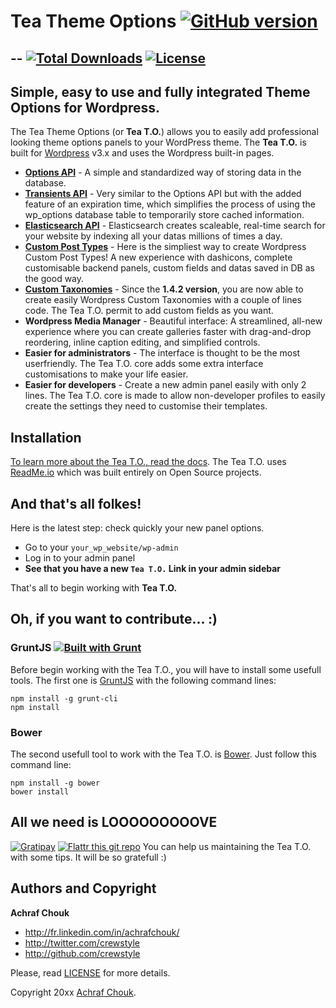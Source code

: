 # Tea Theme Options [![GitHub version](https://badge.fury.io/gh/crewstyle%2FTeaThemeOptions.svg)](https://badge.fury.io/gh/crewstyle%2FTeaThemeOptions)


--
[![Total Downloads](https://poser.pugx.org/crewstyle/tea-theme-options/downloads.svg)](https://packagist.org/packages/crewstyle/tea-theme-options)
[![License](https://poser.pugx.org/crewstyle/tea-theme-options/license.svg)](http://opensource.org/licenses/MIT)
--



## Simple, easy to use and fully integrated Theme Options for Wordpress.

The Tea Theme Options (or **Tea T.O.**) allows you to easily add professional looking theme options panels to your WordPress theme. The **Tea T.O.** is built for [Wordpress](http://wordpress.org "CMS Wordpress") v3.x and uses the Wordpress built-in pages.

+ **[Options API](http://codex.wordpress.org/Options_API)** - A simple and standardized way of storing data in the database.
+ **[Transients API](http://codex.wordpress.org/Transients_API)** - Very similar to the Options API but with the added feature of an expiration time, which simplifies the process of using the wp_options database table to temporarily store cached information.
+ **[Elasticsearch API](http://www.elasticsearch.org/)** - Elasticsearch creates scaleable, real-time search for your website by indexing all your datas millions of times a day.
+ **[Custom Post Types](http://codex.wordpress.org/Post_Types)** - Here is the simpliest way to create Wordpress Custom Post Types! A new experience with dashicons, complete customisable backend panels, custom fields and datas saved in DB as the good way.
+ **[Custom Taxonomies](http://codex.wordpress.org/Taxonomies)** - Since the **1.4.2 version**, you are now able to create easily Wordpress Custom Taxonomies with a couple of lines code. The Tea T.O. permit to add custom fields as you want.
+ **Wordpress Media Manager** - Beautiful interface: A streamlined, all-new experience where you can create galleries faster with drag-and-drop reordering, inline caption editing, and simplified controls.
+ **Easier for administrators** - The interface is thought to be the most userfriendly. The Tea T.O. core adds some extra interface customisations to make your life easier.
+ **Easier for developers** - Create a new admin panel easily with only 2 lines. The Tea T.O. core is made to allow non-developer profiles to easily create the settings they need to customise their templates.



## Installation

[To learn more about the Tea T.O., read the docs](http://tea-theme-options.readme.io/).
The Tea T.O. uses [ReadMe.io](https://readme.io) which was built entirely on Open Source projects.



## And that's all folkes!

Here is the latest step: check quickly your new panel options.

+ Go to your `your_wp_website/wp-admin`
+ Log in to your admin panel
+ **See that you have a new `Tea T.O.` Link in your admin sidebar**

That's all to begin working with **Tea T.O.**



## Oh, if you want to contribute... :)

### GruntJS [![Built with Grunt](https://cdn.gruntjs.com/builtwith.png)](http://gruntjs.com/)

Before begin working with the Tea T.O., you will have to install some usefull tools.
The first one is [GruntJS](http://gruntjs.com/) with the following command lines:

```
npm install -g grunt-cli
npm install
```

### Bower

The second usefull tool to work with the Tea T.O. is [Bower](http://bower.io/).
Just follow this command line:

```
npm install -g bower
bower install
```



## All we need is LOOOOOOOOOVE

[![Gratipay](https://img.shields.io/gratipay/crewstyle.svg?style=flat)](https://www.gittip.com/crewstyle/)
[![Flattr this git repo](http://api.flattr.com/button/flattr-badge-large.png)](https://flattr.com/submit/auto?user_id=crewstyle&url=https://github.com/crewstyle/TeaThemeOptions&title=TeaThemeOptions&language=&tags=github&category=software)
You can help us maintaining the Tea T.O. with some tips. It will be so gratefull :)



## Authors and Copyright

**Achraf Chouk**

+ http://fr.linkedin.com/in/achrafchouk/
+ http://twitter.com/crewstyle
+ http://github.com/crewstyle

Please, read [LICENSE](https://github.com/crewstyle/TeaThemeOptions/blob/master/LICENSE "LICENSE") for more details.

Copyright 20xx [Achraf Chouk](http://github.com/crewstyle "Achraf Chouk").
